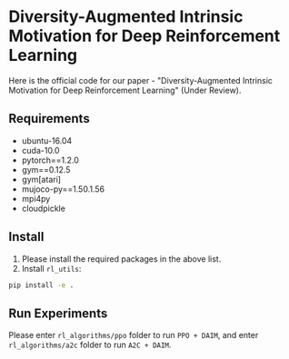 # Diversity-Augmented Intrinsic Motivation for Deep Reinforcement Learning
Here is the official code for our paper - "Diversity-Augmented Intrinsic Motivation for Deep Reinforcement Learning" (Under Review).

## Requirements
- ubuntu-16.04
- cuda-10.0
- pytorch==1.2.0
- gym==0.12.5
- gym[atari]
- mujoco-py==1.50.1.56
- mpi4py
- cloudpickle

## Install 
1. Please install the required packages in the above list.  
2. Install `rl_utils`:
```bash
pip install -e .
```
## Run Experiments
Please enter `rl_algorithms/ppo` folder to run `PPO + DAIM`, and enter `rl_algorithms/a2c` folder to run `A2C + DAIM`.